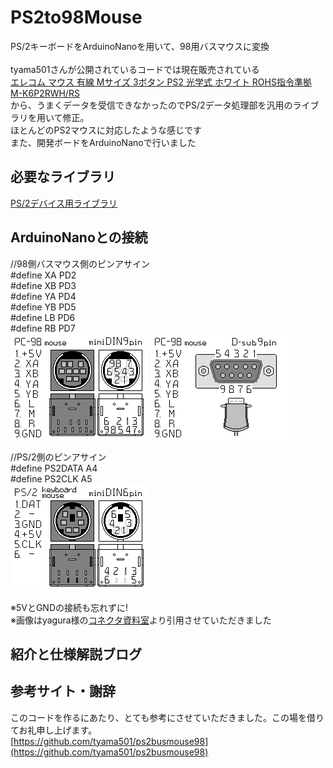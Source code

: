 # PS2to98Mouse
 PS/2キーボードをArduinoNanoを用いて、98用バスマウスに変換<br><br>
 tyama501さんが公開されているコードでは現在販売されている<br>
 [エレコム マウス 有線 Mサイズ 3ボタン PS2 光学式 ホワイト ROHS指令準拠 M-K6P2RWH/RS ](https://amzn.to/3swwrgN)<br>
 から、うまくデータを受信できなかったのでPS/2データ処理部を汎用のライブラリを用いて修正。<br>
 ほとんどのPS2マウスに対応したような感じです<br>
 また、開発ボードをArduinoNanoで行いました

## 必要なライブラリ
[PS/2デバイス用ライブラリ](https://playground.arduino.cc/ComponentLib/Ps2mouse/)

## ArduinoNanoとの接続
//98側バスマウス側のピンアサイン<br>
#define XA PD2<br>
#define XB PD3<br>
#define YA PD4<br>
#define YB PD5<br>
#define LB PD6<br>
#define RB PD7<br>
![md9_pc98m](/img/md9_pc98m.png)
![ds9_pc98m](/img/ds9_pc98m.png)

//PS/2側のピンアサイン<br>
#define PS2DATA A4<br>
#define PS2CLK A5<br>
![md6_ps2](/img/md6_ps2.png)

※5VとGNDの接続も忘れずに!<br>
※画像はyagura様の[コネクタ資料室](http://nkmm.org/yagura/lib/)より引用させていただきました


## 紹介と仕様解説ブログ
<!-- 
[[PC-98][Arduino]PS/2キーボードをArduinoでPC-98につなげる](https://androiphone.uvs.jp/?p=4066)
-->

## 参考サイト・謝辞
このコードを作るにあたり、とても参考にさせていただきました。この場を借りてお礼申し上げます。<br>
[https://github.com/tyama501/ps2busmouse98](https://github.com/tyama501/ps2busmouse98)

